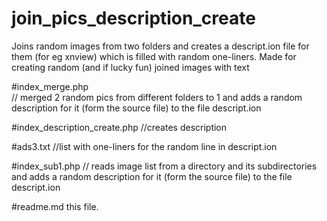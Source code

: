 # join_pics_description_create
Joins random images from two folders and creates a descript.ion file for them (for eg xnview) which is filled with random one-liners.
Made for creating random (and if lucky fun) joined images with text



#index_merge.php  
// merged 2 random pics  from different folders to 1 and adds a random description for it (form the source file) to the file descript.ion

#index_description_create.php 
//creates description

#ads3.txt 
//list with one-liners for the random line in descript.ion

#index_sub1.php 
// reads image list from a directory and its subdirectories and adds a random description for it (form the source file) to the file descript.ion

#readme.md
  this file.

